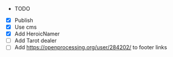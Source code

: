 - TODO

* [x] Publish
* [x] Use cms
* [x] Add HeroicNamer
* [ ] Add Tarot dealer
* [ ] Add https://openprocessing.org/user/284202/ to footer links
